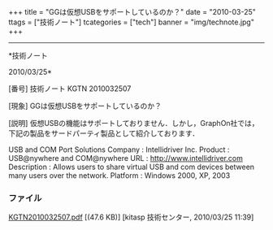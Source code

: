 ﻿+++
title = "GGは仮想USBをサポートしているのか？"
date = "2010-03-25"
ttags = ["技術ノート"]
tcategories = ["tech"]
banner = "img/technote.jpg"
+++

-----------------------------------------------------------------------------------------------------------------------------

*技術ノート

2010/03/25*


[番号]
技術ノート KGTN 2010032507

[現象]
GGは仮想USBをサポートしているのか？

[説明]
仮想USBの機能はサポートしておりません．しかし，GraphOn社では，下記の製品をサードパーティ製品として紹介しております．

USB and COM Port Solutions
Company : Intellidriver Inc.
Product : USB@nywhere and COM@nywhere
URL : <http://www.intellidriver.com>
Description : Allows users to share virtual USB and com devices between
many users
over the network.
Platform : Windows 2000, XP, 2003


### ファイル

 
 


[KGTN2010032507.pdf](http://techreport.kitasp.net/attachments/download/112/KGTN2010032507.pdf)
 [(47.6 KB)] [kitasp 技術センター, 2010/03/25
11:39]


 


 

